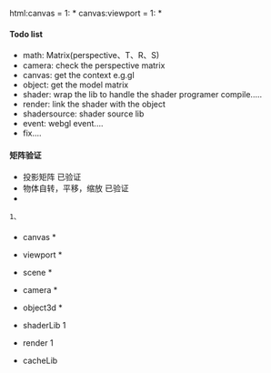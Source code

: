html:canvas = 1: *
canvas:viewport = 1: *

#### Todo list

- math: Matrix(perspective、T、R、S) 
- camera: check the perspective matrix
- canvas: get the context e.g.gl
- object: get the model matrix
- shader: wrap the lib to handle the shader programer compile.....
- render: link the shader with the object
- shadersource: shader source lib
- event: webgl event....
- fix....


#### 矩阵验证
- 投影矩阵 已验证
- 物体自转，平移，缩放 已验证
- 
```
1、
```



####


- canvas *
- viewport *
- scene *
- camera *
- object3d *

- shaderLib 1
- render 1

- cacheLib